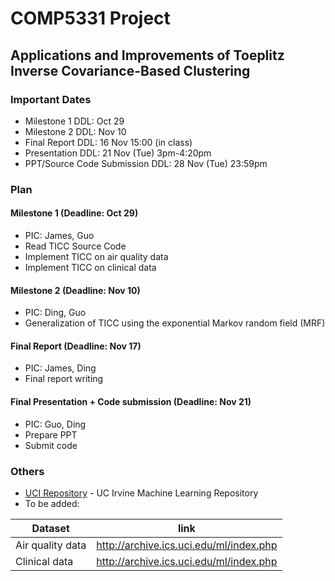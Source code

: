 # COMP5331 Project 

## Applications and Improvements of Toeplitz Inverse Covariance-Based Clustering

### Important Dates

  - Milestone 1 DDL: Oct 29
  - Milestone 2 DDL: Nov 10
  - Final Report DDL: 16 Nov 15:00 (in class)
  - Presentation DDL: 21 Nov (Tue) 3pm-4:20pm	
  - PPT/Source Code Submission DDL: 28 Nov (Tue) 23:59pm

### Plan
#### Milestone 1 (Deadline: Oct 29)
  - PIC: James, Guo
  - Read TICC Source Code
  - Implement TICC on air quality data
  - Implement TICC on clinical data
#### Milestone 2 (Deadline: Nov 10)
  - PIC: Ding, Guo
  - Generalization of TICC using the exponential Markov random field (MRF)
#### Final Report  (Deadline: Nov 17)
  - PIC: James, Ding
  - Final report writing
#### Final Presentation + Code submission (Deadline: Nov 21)
   - PIC: Guo, Ding
   - Prepare PPT
   - Submit code

### Others
* [UCI Repository] -  UC Irvine Machine Learning Repository
* To be added:

| Dataset | link |
| ------ | ------ |
| Air quality data | http://archive.ics.uci.edu/ml/index.php|
| Clinical data | http://archive.ics.uci.edu/ml/index.php|



   [UCI Repository]: <http://archive.ics.uci.edu/ml/datasets.html>
